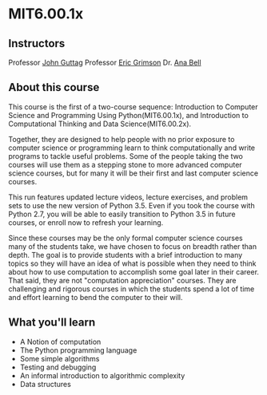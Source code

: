 # MIT6.00.1x

## Instructors
Professor [John Guttag](https://people.csail.mit.edu/guttag/)
Professor [Eric Grimson](https://www.csail.mit.edu/user/807)
Dr. [Ana Bell](http://www.mit.edu/~anabell/)

## About this course
This course is the first of a two-course sequence: Introduction to Computer Science and Programming Using Python(MIT6.00.1x), and Introduction to Computational Thinking and Data Science(MIT6.00.2x). 

Together, they are designed to help people with no prior exposure to computer science or programming learn to think computationally and write programs to tackle useful problems. Some of the people taking the two courses will use them as a stepping stone to more advanced computer science courses, but for many it will be their first and last computer science courses. 

This run features updated lecture videos, lecture exercises, and problem sets to use the new version of Python 3.5. Even if you took the course with Python 2.7, you will be able to easily transition to Python 3.5 in future courses, or enroll now to refresh your learning.

Since these courses may be the only formal computer science courses many of the students take, we have chosen to focus on breadth rather than depth. The goal is to provide students with a brief introduction to many topics so they will have an idea of what is possible when they need to think about how to use computation to accomplish some goal later in their career. That said, they are not "computation appreciation" courses. They are challenging and rigorous courses in which the students spend a lot of time and effort learning to bend the computer to their will.

## What you'll learn

- A Notion of computation
- The Python programming language
- Some simple algorithms
- Testing and debugging
- An informal introduction to algorithmic complexity
- Data structures
